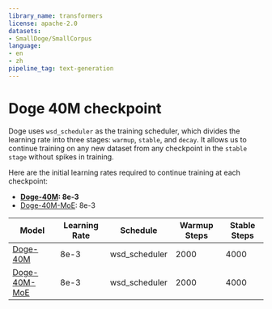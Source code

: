 ```yaml
---
library_name: transformers
license: apache-2.0
datasets:
- SmallDoge/SmallCorpus
language:
- en
- zh
pipeline_tag: text-generation
---
```


# **Doge 40M checkpoint**

Doge uses `wsd_scheduler` as the training scheduler, which divides the learning rate into three stages: `warmup`, `stable`, and `decay`. It allows us to continue training on any new dataset from any checkpoint in the `stable stage` without spikes in training.

Here are the initial learning rates required to continue training at each checkpoint:

- **[Doge-40M](https://huggingface.co/SmallDoge/Doge-40M-checkpoint): 8e-3**
- [Doge-40M-MoE](https://huggingface.co/SmallDoge/Doge-40M-MoE-checkpoint): 8e-3


| Model | Learning Rate | Schedule | Warmup Steps | Stable Steps |
|-------|---------------|----------|--------------|--------------|
| [Doge-40M](https://huggingface.co/SmallDoge/Doge-40M-checkpoint) | 8e-3 | wsd_scheduler | 2000 | 4000 |
| [Doge-40M-MoE](https://huggingface.co/SmallDoge/Doge-40M-MoE-checkpoint) | 8e-3 | wsd_scheduler | 2000 | 4000 |
